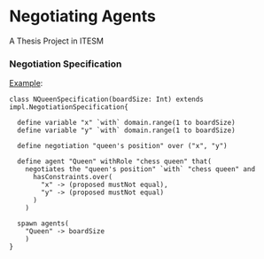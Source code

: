 Negotiating Agents
===
A Thesis Project in ITESM

### Negotiation Specification
[Example](/data/ext/dev/scala/agents/negotiation/misc/src/main/scala/feh/tec/agents/NQueen.scala):
```
class NQueenSpecification(boardSize: Int) extends impl.NegotiationSpecification{
  
  define variable "x" `with` domain.range(1 to boardSize)
  define variable "y" `with` domain.range(1 to boardSize)

  define negotiation "queen's position" over ("x", "y")

  define agent "Queen" withRole "chess queen" that(
    negotiates the "queen's position" `with` "chess queen" and 
      hasConstraints.over(
        "x" -> (proposed mustNot equal),
        "y" -> (proposed mustNot equal)
      ) 
    )
  
  spawn agents(
    "Queen" -> boardSize
    )
}
```